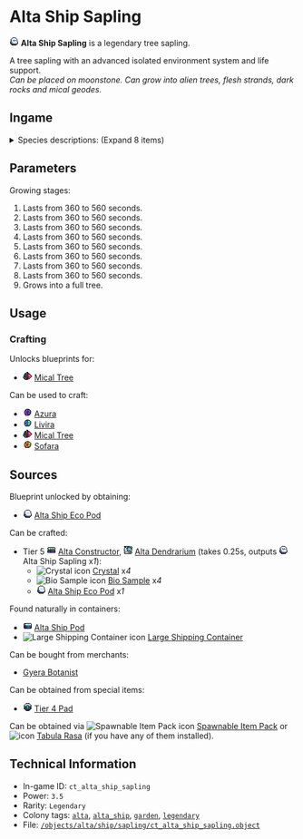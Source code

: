 # Alta Ship Sapling

<img src="https://raw.githubusercontent.com/Ceterai/Enternia/main/objects/alta/ship/sapling/icon.png" alt="Alta Ship Sapling icon" loading="lazy" width="auto" height="16px"/> **Alta Ship Sapling** is a legendary tree sapling.

A tree sapling with an advanced isolated environment system and life support.  
_Can be placed on moonstone. Can grow into alien trees, flesh strands, dark rocks and mical geodes._

## Ingame

<details markdown="1"><summary>Species descriptions: (Expand 8 items)</summary>

- Alta: A ship eco chamber for growing plants or crystal plants with highly specific conditions.
- Apex: I can plant this to grow a tree.
- Avian: I can grow a tree by planting this sapling.
- Floran: Floran plant cute sssapling, grow big bad evil tree!
- Glitch: Wonder. Planting this sapling allows me to grow life.
- Human: This sapling will grow into a tree.
- Hylotl: Such wondrous life, springing forth from the tiniest shoot. Sigh.
- Novakid: It'll grow into a big tree if I plant it.

</details>

## Parameters

Growing stages:

1. Lasts from 360 to 560 seconds.
2. Lasts from 360 to 560 seconds.
3. Lasts from 360 to 560 seconds.
4. Lasts from 360 to 560 seconds.
5. Lasts from 360 to 560 seconds.
6. Lasts from 360 to 560 seconds.
7. Lasts from 360 to 560 seconds.
8. Lasts from 360 to 560 seconds.
9. Grows into a full tree.

## Usage

### Crafting

Unlocks blueprints for:

- <img src="https://raw.githubusercontent.com/Ceterai/Enternia/main/objects/alta/special/plants/trees/ct_mical_tree.png" alt="Mical Tree icon" loading="lazy" width="auto" height="16px"/> [Mical Tree](https://ceterai.github.io/MyEnternia/Wiki/MicalTree)

Can be used to craft:

- <img src="https://raw.githubusercontent.com/Ceterai/Enternia/main/objects/alta/special/plants/trees/ct_azura_tree.png" alt="Azura icon" loading="lazy" width="auto" height="16px"/> [Azura](https://ceterai.github.io/MyEnternia/Wiki/Azura)
- <img src="https://raw.githubusercontent.com/Ceterai/Enternia/main/objects/alta/special/plants/trees/ct_livira_tree.png" alt="Livira icon" loading="lazy" width="auto" height="16px"/> [Livira](https://ceterai.github.io/MyEnternia/Wiki/Livira)
- <img src="https://raw.githubusercontent.com/Ceterai/Enternia/main/objects/alta/special/plants/trees/ct_mical_tree.png" alt="Mical Tree icon" loading="lazy" width="auto" height="16px"/> [Mical Tree](https://ceterai.github.io/MyEnternia/Wiki/MicalTree)
- <img src="https://raw.githubusercontent.com/Ceterai/Enternia/main/objects/alta/special/plants/trees/ct_sofara_tree.png" alt="Sofara icon" loading="lazy" width="auto" height="16px"/> [Sofara](https://ceterai.github.io/MyEnternia/Wiki/Sofara)

## Sources

Blueprint unlocked by obtaining:

- <img src="https://raw.githubusercontent.com/Ceterai/Enternia/main/objects/alta/special/tools/pods/ship/icon.png" alt="Alta Ship Eco Pod icon" loading="lazy" width="auto" height="16px"/> [Alta Ship Eco Pod](https://ceterai.github.io/MyEnternia/Wiki/AltaShipEcoPod)

Can be crafted:

- Tier 5 ![ ](https://raw.githubusercontent.com/Ceterai/Enternia/main/objects/alta/crafting/constructor/icon5.png) [Alta Constructor](https://ceterai.github.io/MyEnternia/Wiki/AltaConstructor), ![ ](https://raw.githubusercontent.com/Ceterai/Enternia/main/objects/alta/crafting/dendrarium/icon.png) [Alta Dendrarium](https://ceterai.github.io/MyEnternia/Wiki/AltaDendrarium) (takes 0.25s, outputs <img src="https://raw.githubusercontent.com/Ceterai/Enternia/main/objects/alta/ship/sapling/icon.png" alt="Alta Ship Sapling icon" loading="lazy" width="auto" height="16px"/> Alta Ship Sapling x*1*):
  - <img src="https://starbounder.org/mediawiki/images/3/31/Crystal.png" alt="Crystal icon" loading="lazy" width="12px" height="16px"/> [Crystal](https://starbounder.org/Crystal) x*4*
  - <img src="https://starbounder.org/mediawiki/images/4/40/Bio_Sample.png" alt="Bio Sample icon" loading="lazy" width="12px" height="9px"/> [Bio Sample](https://starbounder.org/Bio_Sample) x*4*
  - <img src="https://raw.githubusercontent.com/Ceterai/Enternia/main/objects/alta/special/tools/pods/ship/icon.png" alt="Alta Ship Eco Pod icon" loading="lazy" width="auto" height="16px"/> [Alta Ship Eco Pod](https://ceterai.github.io/MyEnternia/Wiki/AltaShipEcoPod) x*1*

Found naturally in containers:

- <img src="https://raw.githubusercontent.com/Ceterai/Enternia/main/objects/alta/ship/pod/icon.png" alt="Alta Ship Pod icon" loading="lazy" width="auto" height="16px"/> [Alta Ship Pod](https://ceterai.github.io/MyEnternia/Wiki/AltaShipPod)
- <img src="https://starbounder.org/mediawiki/images/e/e4/Large_Shipping_Container.png" alt="Large Shipping Container icon" loading="lazy" width="30px" height="12px"/> [Large Shipping Container](https://starbounder.org/Large_Shipping_Container)

Can be bought from merchants:

- [Gyera Botanist](https://ceterai.github.io/MyEnternia/Wiki/GyeraBotanist)

Can be obtained from special items:

- <img src="https://raw.githubusercontent.com/Ceterai/Enternia/main/items/active/alta/loot/tier4.png" alt="Tier 4 Pad icon" loading="lazy" width="auto" height="16px"/> [Tier 4 Pad](https://ceterai.github.io/MyEnternia/Wiki/Tier4Pad)

Can be obtained via <img src="https://raw.githubusercontent.com/Silverfeelin/Starbound-SpawnableItemPack/master/interface/sip/iconSmall.png" alt="Spawnable Item Pack icon" width="18" height="14"/> [Spawnable Item Pack](https://steamcommunity.com/sharedfiles/filedetails/?id=733665104) or <img src="https://steamuserimages-a.akamaihd.net/ugc/263843960696222713/3EC9A7C005541F7D577EBCB8C5736B4EFC9973D6/" alt="icon" width="8" height="12"/> [Tabula Rasa](https://community.playstarbound.com/resources/the-tabula-rasa.3222/) (if you have any of them installed).

## Technical Information

- In-game ID: `ct_alta_ship_sapling`
- Power: `3.5`
- Rarity: `Legendary`
- Colony tags: [`alta`](https://ceterai.github.io/MyEnternia/Wiki/Tags/Alta), [`alta_ship`](https://ceterai.github.io/MyEnternia/Wiki/Tags/AltaShip), [`garden`](https://ceterai.github.io/MyEnternia/Wiki/Tags/Garden), [`legendary`](https://ceterai.github.io/MyEnternia/Wiki/Tags/Legendary)
- File: [`/objects/alta/ship/sapling/ct_alta_ship_sapling.object`](https://github.com/Ceterai/Enternia/blob/main/objects/alta/ship/sapling/ct_alta_ship_sapling.object)
